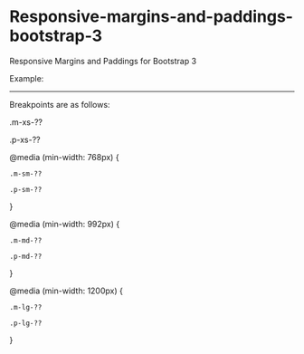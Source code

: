 # Responsive-margins-and-paddings-bootstrap-3
Responsive Margins and Paddings for Bootstrap 3

Example:

<div class="row">
	<div class="col-xs-12 col-md-6 m-xs-10 m-md-5">
	</div>
	<div class="col-xs-12 col-md-6 m-xs-10 m-md-5">
	</div>
</div>

---------------------------------------------------
Breakpoints are as follows:

.m-xs-??

.p-xs-??

@media (min-width: 768px) {

	.m-sm-??
	
	.p-sm-??
	
}

@media (min-width: 992px) {

	.m-md-??
	
	.p-md-??
	
}

@media (min-width: 1200px) {

	.m-lg-??
	
	.p-lg-??
	
}

